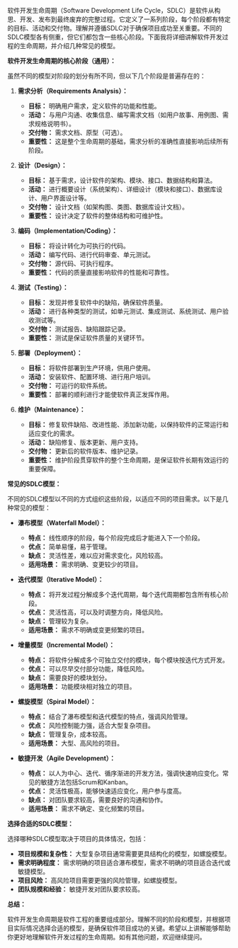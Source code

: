 软件开发生命周期（Software Development Life Cycle，SDLC）是软件从构思、开发、发布到最终废弃的完整过程。它定义了一系列阶段，每个阶段都有特定的目标、活动和交付物。理解并遵循SDLC对于确保项目成功至关重要。不同的SDLC模型各有侧重，但它们都包含一些核心阶段。下面我将详细讲解软件开发过程的生命周期，并介绍几种常见的模型。

**软件开发生命周期的核心阶段（通用）：**

虽然不同的模型对阶段的划分有所不同，但以下几个阶段是普遍存在的：

1. **需求分析（Requirements Analysis）：**
    
    - **目标：** 明确用户需求，定义软件的功能和性能。
    - **活动：** 与用户沟通、收集信息、编写需求文档（如用户故事、用例图、需求规格说明书）。
    - **交付物：** 需求文档、原型（可选）。
    - **重要性：** 这是整个生命周期的基础，需求分析的准确性直接影响后续所有阶段。
2. **设计（Design）：**
    
    - **目标：** 基于需求，设计软件的架构、模块、接口、数据结构和算法。
    - **活动：** 进行概要设计（系统架构）、详细设计（模块和接口）、数据库设计、用户界面设计等。
    - **交付物：** 设计文档（如架构图、类图、数据库设计文档）。
    - **重要性：** 设计决定了软件的整体结构和可维护性。
3. **编码（Implementation/Coding）：**
    
    - **目标：** 将设计转化为可执行的代码。
    - **活动：** 编写代码、进行代码审查、单元测试。
    - **交付物：** 源代码、可执行程序。
    - **重要性：** 代码的质量直接影响软件的性能和可靠性。
4. **测试（Testing）：**
    
    - **目标：** 发现并修复软件中的缺陷，确保软件质量。
    - **活动：** 进行各种类型的测试，如单元测试、集成测试、系统测试、用户验收测试等。
    - **交付物：** 测试报告、缺陷跟踪记录。
    - **重要性：** 测试是保证软件质量的关键环节。
5. **部署（Deployment）：**
    
    - **目标：** 将软件部署到生产环境，供用户使用。
    - **活动：** 安装软件、配置环境、进行用户培训。
    - **交付物：** 可运行的软件系统。
    - **重要性：** 部署的顺利进行才能使软件真正发挥作用。
6. **维护（Maintenance）：**
    
    - **目标：** 修复软件缺陷、改进性能、添加新功能，以保持软件的正常运行和适应变化的需求。
    - **活动：** 缺陷修复、版本更新、用户支持。
    - **交付物：** 更新后的软件版本、维护记录。
    - **重要性：** 维护阶段贯穿软件的整个生命周期，是保证软件长期有效运行的重要保障。

**常见的SDLC模型：**

不同的SDLC模型以不同的方式组织这些阶段，以适应不同的项目需求。以下是几种常见的模型：

- **瀑布模型（Waterfall Model）：**
    
    - **特点：** 线性顺序的阶段，每个阶段完成后才能进入下一个阶段。
    - **优点：** 简单易懂，易于管理。
    - **缺点：** 灵活性差，难以应对需求变化，风险较高。
    - **适用场景：** 需求明确、变更较少的项目。
- **迭代模型（Iterative Model）：**
    
    - **特点：** 将开发过程分解成多个迭代周期，每个迭代周期都包含所有核心阶段。
    - **优点：** 灵活性高，可以及时调整方向，降低风险。
    - **缺点：** 管理较为复杂。
    - **适用场景：** 需求不明确或变更频繁的项目。
- **增量模型（Incremental Model）：**
    
    - **特点：** 将软件分解成多个可独立交付的模块，每个模块按迭代方式开发。
    - **优点：** 可以尽早交付部分功能，降低风险。
    - **缺点：** 需要良好的模块划分。
    - **适用场景：** 功能模块相对独立的项目。
- **螺旋模型（Spiral Model）：**
    
    - **特点：** 结合了瀑布模型和迭代模型的特点，强调风险管理。
    - **优点：** 风险控制能力强，适合大型复杂项目。
    - **缺点：** 管理复杂，成本较高。
    - **适用场景：** 大型、高风险的项目。
- **敏捷开发（Agile Development）：**
    
    - **特点：** 以人为中心、迭代、循序渐进的开发方法，强调快速响应变化。常见的敏捷方法包括Scrum和Kanban。
    - **优点：** 灵活性极高，能够快速适应变化，用户参与度高。
    - **缺点：** 对团队要求较高，需要良好的沟通和协作。
    - **适用场景：** 需求不确定、变化频繁的项目。

**选择合适的SDLC模型：**

选择哪种SDLC模型取决于项目的具体情况，包括：

- **项目规模和复杂性：** 大型复杂项目通常需要更具结构化的模型，如螺旋模型。
- **需求明确程度：** 需求明确的项目适合瀑布模型，需求不明确的项目适合迭代或敏捷模型。
- **项目风险：** 高风险项目需要更强的风险管理，如螺旋模型。
- **团队规模和经验：** 敏捷开发对团队要求较高。

**总结：**

软件开发生命周期是软件工程的重要组成部分。理解不同的阶段和模型，并根据项目实际情况选择合适的模型，是确保软件项目成功的关键。希望以上讲解能够帮助你更好地理解软件开发过程的生命周期。如有其他问题，欢迎继续提问。